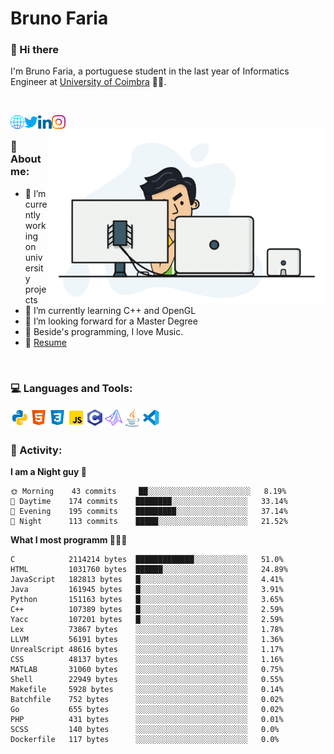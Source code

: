 # Bruno Faria

### 👋 Hi there

I'm Bruno Faria, a portuguese student in the last year of Informatics Engineer at [University of Coimbra](uc.pt/en) 👨‍🎓.

<br/>

[<img align="left" width="22px" alt="Website" src="https://github.com/brunofaria1322/brunofaria1322/blob/master/assets/social/global.svg"/>][website]
[<img align="left" width="22px" alt="Twitter" src="https://github.com/brunofaria1322/brunofaria1322/blob/master/assets/social/twitter.svg"/>][twitter]
[<img align="left" width="22px" alt="LinkedIn" src="https://github.com/brunofaria1322/brunofaria1322/blob/master/assets/social/linkedin.svg"/>][linkedin]
[<img align="left" width="22px" alt="Instagram" src="https://github.com/brunofaria1322/brunofaria1322/blob/master/assets/social/instagram.svg"/>][instagram]

<img align="right" height = "280" alt="GIF" src="https://github.com/brunofaria1322/brunofaria1322/blob/master/assets/animation.gif"/>

<br />

### 📕 About me:

- 🔭 I’m currently working on university projects
- 🌱 I’m currently learning C++ and OpenGL
- 💼 I’m looking forward for a Master Degree
- 💙 Beside's programming, I love Music.
- 📝 [Resume](https://en.wikipedia.org/wiki/HTTP_404)


<br />

### 💻 Languages and Tools:

<img align="left" width="30px" alt= "Python" src="https://github.com/brunofaria1322/brunofaria1322/blob/master/assets/skills/python.svg"/>
<img align="left" width="30px" alt= "Html5" src="https://github.com/brunofaria1322/brunofaria1322/blob/master/assets/skills/html5.svg"/>
<img align="left" width="30px" alt= "Css3" src="https://github.com/brunofaria1322/brunofaria1322/blob/master/assets/skills/css3.svg"/>
<img align="left" width="30px" alt= "JavaScript" src="https://github.com/brunofaria1322/brunofaria1322/blob/master/assets/skills/javascript.svg"/>
<img align="left" width="30px" alt= "C" src="https://github.com/brunofaria1322/brunofaria1322/blob/master/assets/skills/c.svg"/>
<img align="left" width="30px" alt= "Matlab" src="https://github.com/brunofaria1322/brunofaria1322/blob/master/assets/skills/matlab.svg"/>
<img align="left" width="30px" alt= "Java" src="https://github.com/brunofaria1322/brunofaria1322/blob/master/assets/skills/java.svg"/>
<img align="left" width="30px" alt= "Visual Studio Code" src="https://github.com/brunofaria1322/brunofaria1322/blob/master/assets/skills/vscode.svg"/>

<br />
<br />

### 🚩 Activity:

<!--START_SECTION:stats-->
**I am a Night guy 🌙** 

```text
🌞 Morning    43 commits     ██░░░░░░░░░░░░░░░░░░░░░░░	8.19% 
🌆 Daytime    174 commits    ████████░░░░░░░░░░░░░░░░░	33.14% 
🌃 Evening    195 commits    █████████░░░░░░░░░░░░░░░░	37.14% 
🌙 Night      113 commits    █████░░░░░░░░░░░░░░░░░░░░	21.52%

```
**What I most programm 👨🏽‍💻** 

```text
C            2114214 bytes  █████████████░░░░░░░░░░░░	51.0% 
HTML         1031760 bytes  ██████░░░░░░░░░░░░░░░░░░░	24.89% 
JavaScript   182813 bytes   █░░░░░░░░░░░░░░░░░░░░░░░░	4.41% 
Java         161945 bytes   █░░░░░░░░░░░░░░░░░░░░░░░░	3.91% 
Python       151163 bytes   █░░░░░░░░░░░░░░░░░░░░░░░░	3.65% 
C++          107389 bytes   █░░░░░░░░░░░░░░░░░░░░░░░░	2.59% 
Yacc         107201 bytes   █░░░░░░░░░░░░░░░░░░░░░░░░	2.59% 
Lex          73867 bytes    ░░░░░░░░░░░░░░░░░░░░░░░░░	1.78% 
LLVM         56191 bytes    ░░░░░░░░░░░░░░░░░░░░░░░░░	1.36% 
UnrealScript 48616 bytes    ░░░░░░░░░░░░░░░░░░░░░░░░░	1.17% 
CSS          48137 bytes    ░░░░░░░░░░░░░░░░░░░░░░░░░	1.16% 
MATLAB       31060 bytes    ░░░░░░░░░░░░░░░░░░░░░░░░░	0.75% 
Shell        22949 bytes    ░░░░░░░░░░░░░░░░░░░░░░░░░	0.55% 
Makefile     5928 bytes     ░░░░░░░░░░░░░░░░░░░░░░░░░	0.14% 
Batchfile    752 bytes      ░░░░░░░░░░░░░░░░░░░░░░░░░	0.02% 
Go           655 bytes      ░░░░░░░░░░░░░░░░░░░░░░░░░	0.02% 
PHP          431 bytes      ░░░░░░░░░░░░░░░░░░░░░░░░░	0.01% 
SCSS         140 bytes      ░░░░░░░░░░░░░░░░░░░░░░░░░	0.0% 
Dockerfile   117 bytes      ░░░░░░░░░░░░░░░░░░░░░░░░░	0.0%
```


<!--END_SECTION:stats-->


[website]: https://brunofaria1322.github.io
[twitter]: https://twitter.com/brunofaria_1322
[instagram]: https://instagram.com/brunofaria_1322
[linkedin]: https://linkedin.com/in/bruno-faria
